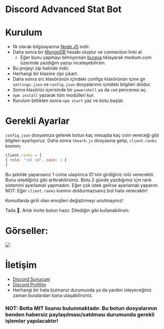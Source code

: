 # Discord Advanced Stat Bot

# Kurulum
* İlk olarak bilgisayarına [Node JS](https://nodejs.org/en/) indir.
* Daha sonra bir [MongoDB](http://mongodb.com) hesabı oluştur ve connection linki al.
  * Eğer bunu yapmayı bilmiyorsan [buraya](https://medium.com/@thearkxd/node-js-projeleri-için-mongodb-atlas-connection-linki-alma-5d955bbe5ae6) tıklayarak medium.com üzerinde yazdığım yazıyı inceleyebilirsin.
* Bu projeyi zip halinde indir.
* Herhangi bir klasöre zipi çıkart.
* Daha sonra src klasörünün içindeki configs klasörünün içine gir `settings.json` ve `config.json` dosyalarının içindeki bilgileri doldur.
* Sonra klasörün içerisinde bir `powershell` ya da `cmd` penceresi aç.
* ```npm install``` yazarak tüm modülleri kur.
* Kurulum bittikten sonra ```npm start``` yaz ve botu başlat.

# Gerekli Ayarlar
`config.json` dosyamıza gelerek botun kaç mesajda kaç coin vereceği gibi bilgileri ayarlıyoruz.
Daha sonra `theark.js` dosyasına gelip, `client.ranks` kısmını;
```js
client.ranks = [
{ role: "rol id", coin: 1 }
]
```
Bu şekilde yaparsanız 1 coine ulaşılınca ID'sini girdiğiniz rolü verecektir.
Bunu istediğiniz gibi arttırabilirsiniz.
Botu 2 günde yazdığımız için rank sistemini ayarlamalı yapmadım. Eğer çok istek gelirse ayarlamalı yaparım.
NOT: Eğer `client.ranks` kısmını doldurmazsanız bot hata verecektir!

Komutlarda girili olan emojileri değiştirmeyi unutmayınız!

Tada 🎉. Artık invite botun hazır. Dilediğin gibi kullanabilirsin.

# Görseller:
<img src="https://cdn.discordapp.com/attachments/717686233027051612/816195201151270932/unknown.png">

# İletişim
* [Discord Sunucum](https://discord.gg/UEPcFtytcc)
* [Discord Profilim](https://discord.com/users/350976460313329665)
* Herhangi bir hata bulmanız durumunda ya da yardım isteyeceğiniz zaman buralardan bana ulaşabilirsiniz.

### NOT: Botta MIT lisansı bulunmaktadır. Bu botun dosyalarının benden habersiz paylaşılması/satılması durumunda gerekli işlemler yapılacaktır!
